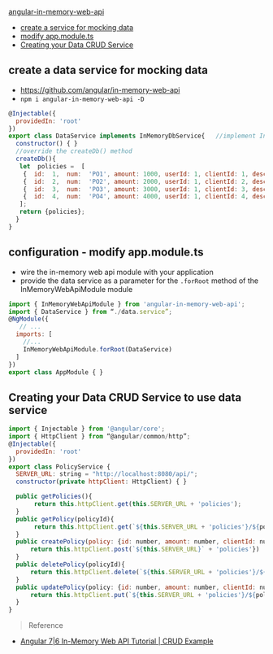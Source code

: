 [angular-in-memory-web-api](#top)
- [create a service for mocking data](#create-a-service-for-mocking-data)
- [modify app.module.ts](#modify-appmodulets)
- [Creating your Data CRUD Service](#creating-your-data-crud-service)

## create a data service for mocking data

- https://github.com/angular/in-memory-web-api
- `npm i angular-in-memory-web-api -D`

```javascript
@Injectable({
  providedIn: 'root'
})
export class DataService implements InMemoryDbService{   //implement InMemoryDbService
  constructor() { }
  //override the createDb() method
  createDb(){
   let  policies =  [
    {  id:  1,  num:  'PO1', amount: 1000, userId: 1, clientId: 1, description: 'Insurance policy number PO1' },
    {  id:  2,  num:  'PO2', amount: 2000, userId: 1, clientId: 2, description: 'Insurance policy number PO2' },
    {  id:  3,  num:  'PO3', amount: 3000, userId: 1, clientId: 3, description: 'Insurance policy number PO3' },
    {  id:  4,  num:  'PO4', amount: 4000, userId: 1, clientId: 4, description: 'Insurance policy number PO4' }
   ];
   return {policies};
  }
}
```

## configuration - modify app.module.ts

- wire the in-memory web api module with your application 
- provide the data service as a parameter for the `.forRoot` method of the InMemoryWebApiModule module

```javascript
import { InMemoryWebApiModule } from 'angular-in-memory-web-api';  
import { DataService } from “./data.service”;
@NgModule({
   // ...
  imports: [
    //...
    InMemoryWebApiModule.forRoot(DataService)
  ]
})
export class AppModule { }
```

## Creating your Data CRUD Service to use data service

```javascript
import { Injectable } from '@angular/core';
import { HttpClient } from “@angular/common/http”;
@Injectable({
  providedIn: 'root'
})
export class PolicyService {
  SERVER_URL: string = "http://localhost:8080/api/";
  constructor(private httpClient: HttpClient) { }

  public getPolicies(){ 
       return this.httpClient.get(this.SERVER_URL + 'policies');
  }
  public getPolicy(policyId){
       return this.httpClient.get(`${this.SERVER_URL + 'policies'}/${policyId}`); 
  }
  public createPolicy(policy: {id: number, amount: number, clientId: number, userId: number, description: string}){
      return this.httpClient.post(`${this.SERVER_URL}` + 'policies'})
  }
  public deletePolicy(policyId){
      return this.httpClient.delete(`${this.SERVER_URL + 'policies'}/${policyId}`)
  }
  public updatePolicy(policy: {id: number, amount: number, clientId: number, userId: number, description: string}){
      return this.httpClient.put(`${this.SERVER_URL + 'policies'}/${policy.id}`)
  }
}
```

> Reference
- [Angular 7|6 In-Memory Web API Tutorial | CRUD Example](https://www.techiediaries.com/angular-inmemory-web-api/)
